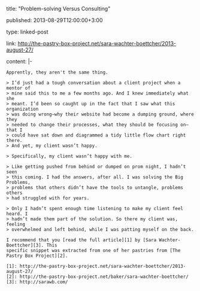 title: "Problem-solving Versus Consulting"

published: 2013-08-29T12:00:00+3:00

type: linked-post

link: http://the-pastry-box-project.net/sara-wachter-boettcher/2013-august-27/

content: |-

    Apprently, they aren't the same thing.

    > I’d just had a tough conversation about a client project when a mentor of
    > mine said this to me a few months ago. And I knew immediately what she
    > meant. I’d been so caught up in the fact that I saw what this organization
    > was doing wrong—why their website had become a dumping ground, where they
    > needed to change their processes, what they should be focusing on—that I
    > could have sat down and diagrammed a tidy little flow chart right there.
    > And yet, my client wasn’t happy.

    > Specifically, my client wasn’t happy with me.

    > Like getting pushed from behind or dumped on prom night, I hadn’t seen
    > this coming. I had the answers, after all. I was solving the Big Problems,
    > problems that others didn’t have the tools to untangle, problems others
    > had struggled with for years.

    > Only I hadn’t spent enough time listening to make my client feel heard. I
    > hadn’t made them part of the solution. So there my client was, feeling
    > overwhelmed and left behind, while I was patting myself on the back.

    I recommend that you [read the full article][1] by [Sara Wachter-Boettcher][3]. This
    specific snippet was extracted from one of her pastries from [The Pastry Box Project][2].

    [1]: http://the-pastry-box-project.net/sara-wachter-boettcher/2013-august-27/
    [2]: http://the-pastry-box-project.net/baker/sara-wachter-boettcher/
    [3]: http://sarawb.com/
